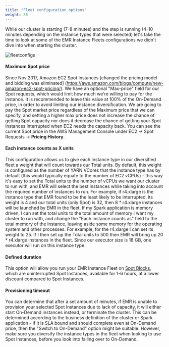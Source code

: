 ```yaml
---
title: "Fleet configuration options"
weight: 85
---
```


While our cluster is starting (7-8 minutes) and the step is running (4-10 minutes depending on the instance types that were selected) let's take the time to look at some of the EMR Instance Fleets configurations we didn't dive into when starting the cluster.

![fleetconfigs](/images/running-emr-spark-apps-on-spot/emrinstancefleets-core1.png)

#### Maximum Spot price 
Since Nov 2017, Amazon EC2 Spot Instances [changed the pricing model and bidding was eliminated] (https://aws.amazon.com/blogs/compute/new-amazon-ec2-spot-pricing/). We have an optional "Max-price" field for our Spot requests, which would limit how much we're willing to pay for the instance. It is recommended to leave this value at 100% of the On-Demand price, in order to avoid limiting our instance diversification. We are going to pay the Spot market price regardless of the Maximum price that we can specify, and setting a higher max price does not increase the chance of getting Spot capacity nor does it decrease the chance of getting your Spot Instances interrupted when EC2 needs the capacity back. You can see the current Spot price in the AWS Management Console under EC2 -> Spot Requests -> **Pricing History**.

#### Each instance counts as X units
This configuration allows us to give each instance type in our diversified fleet a weight that will count towards our Total units. By default, this weight is configured as the number of YARN VCores that the instance type has by default (this would typically equate to the number of EC2 vCPUs) - this way it's easy to set the Total units to the number of vCPUs we want our cluster to run with, and EMR will select the best instances while taking into account the required number of instances to run. For example, if r4.xlarge is the instance type that EMR found to be the least likely to be interrupted, its weight is 4 and our total units (only Spot) is 32, then 8 * r4.xlarge instances will be launched by EMR in the fleet.
If my Spark application is memory driven, I can set the total units to the total amount of memory I want my cluster to run with, and change the "Each instance counts as" field to the total memory of the instance, leaving aside some memory for the operating system and other processes. For example, for the r4.xlarge I can set its weight to 25. If I then set up the Total units to 500 then EMR will bring up 20 * r4.xlarge instances in the fleet. Since our executor size is 18 GB, one executor will run on this instance type.

#### Defined duration
This option will allow you run your EMR Instance Fleet on [Spot Blocks](https://docs.aws.amazon.com/AWSEC2/latest/UserGuide/spot-requests.html#fixed-duration-spot-instances), which are uninterrupted Spot Instances, available for 1-6 hours, at a lower discount compared to Spot Instances.

#### Provisioning timeout
You can determine that after a set amount of minutes, if EMR is unable to provision your selected Spot Instances due to lack of capacity, it will either start On-Demand instances instead, or terminate the cluster. This can be determined according to the business definition of the cluster or Spark application - if it is SLA bound and should complete even at On-Demand price, then the "Switch to On-Demand" option might be suitable. However, make sure you diversify the instance types in the fleet when looking to use Spot Instances, before you look into failing over to On-Demand.